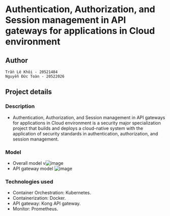 # Authentication, Authorization, and Session management in API gateways for applications in Cloud environment
## Author
    Trần Lê Khôi - 20521484
    Nguyễn Đức Toàn - 20522026
## Project details
### Description
- Authentication, Authorization, and Session management in API gateways for applications in Cloud environment is a security major specialization project that builds and deploys a cloud-native system with the application of security standards in authentication, authorization, and session management.
### Model
- Overall model
v![image](https://github.com/suppi147/NT114.O11.ATCL-Information-Security-Specialization-Project/assets/97881547/5cb196bf-eeff-43ba-9407-2cc42642c01b)
- API gateway model
![image](https://github.com/suppi147/NT114.O11.ATCL-Information-Security-Specialization-Project/assets/97881547/8e60f537-6db5-4244-b8da-867ed82ef267)
### Technologies used
- Container Orchestration: Kubernetes. 
- Containerization: Docker.
- API gateway: Kong API gateway.
- Monitor: Prometheus. 
